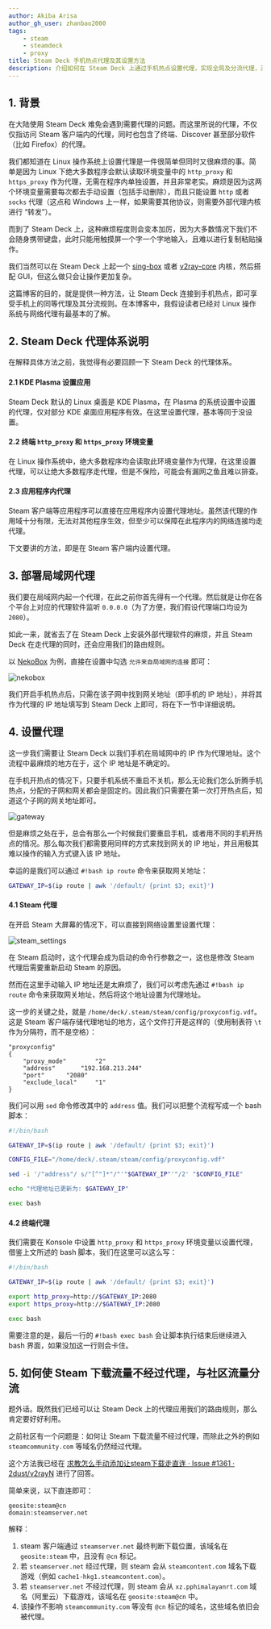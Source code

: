 ```yaml
---
author: Akiba Arisa
author_gh_user: zhanbao2000
tags:
    - steam
    - steamdeck
    - proxy
title: Steam Deck 手机热点代理及其设置方法
description: 介绍如何在 Steam Deck 上通过手机热点设置代理，实现全局及分流代理，涵盖具体操作步骤与常见问题解决方法。
---
```


## 1. 背景

在大陆使用 Steam Deck 难免会遇到需要代理的问题。而这里所说的代理，不仅仅指访问 Steam 客户端内的代理，同时也包含了终端、Discover 甚至部分软件（比如 Firefox）的代理。

我们都知道在 Linux 操作系统上设置代理是一件很简单但同时又很麻烦的事。简单是因为 Linux 下绝大多数程序会默认读取环境变量中的 `http_proxy` 和 `https_proxy` 作为代理，无需在程序内单独设置，并且非常老实。麻烦是因为这两个环境变量需要每次都去手动设置（包括手动删除），而且只能设置 `http` 或者 `socks` 代理（这点和 Windows 上一样，如果需要其他协议，则需要外部代理内核进行 “转发”）。

而到了 Steam Deck 上，这种麻烦程度则会变本加厉，因为大多数情况下我们不会随身携带键盘，此时只能用触摸屏一个字一个字地输入，且难以进行复制粘贴操作。

我们当然可以在 Steam Deck 上起一个 [sing-box](https://github.com/SagerNet/sing-box) 或者 [v2ray-core](https://github.com/v2fly/v2ray-core) 内核，然后搭配 GUI，但这么做只会让操作更加复杂。

这篇博客的目的，就是提供一种方法，让 Steam Deck 连接到手机热点，即可享受手机上的同等代理及其分流规则。在本博客中，我假设读者已经对 Linux 操作系统与网络代理有最基本的了解。

## 2. Steam Deck 代理体系说明

在解释具体方法之前，我觉得有必要回顾一下 Steam Deck 的代理体系。

#### 2.1 KDE Plasma 设置应用

Steam Deck 默认的 Linux 桌面是 KDE Plasma，在 Plasma 的系统设置中设置的代理，仅对部分 KDE 桌面应用程序有效。在这里设置代理，基本等同于没设置。

#### 2.2 终端 `http_proxy` 和 `https_proxy` 环境变量

在 Linux 操作系统中，绝大多数程序均会读取此环境变量作为代理，在这里设置代理，可以让绝大多数程序走代理，但是不保险，可能会有漏网之鱼且难以排查。

#### 2.3 应用程序内代理

Steam 客户端等应用程序可以直接在应用程序内设置代理地址。虽然该代理的作用域十分有限，无法对其他程序生效，但至少可以保障在此程序内的网络连接均走代理。

下文要讲的方法，即是在 Steam 客户端内设置代理。

## 3. 部署局域网代理

我们要在局域网内起一个代理，在此之前你首先得有一个代理。然后就是让你在各个平台上对应的代理软件监听 `0.0.0.0`（为了方便，我们假设代理端口均设为 `2080`）。

如此一来，就省去了在 Steam Deck 上安装外部代理软件的麻烦，并且 Steam Deck 在走代理的同时，还会应用我们的路由规则。

以 [NekoBox](https://github.com/MatsuriDayo/NekoBoxForAndroid) 为例，直接在设置中勾选 `允许来自局域网的连接` 即可：

![nekobox](./images/250613-steamdeck_proxy/nekobox.webp)

我们开启手机热点后，只需在该子网中找到网关地址（即手机的 IP 地址），并将其作为代理的 IP 地址填写到 Steam Deck 上即可，将在下一节中详细说明。

## 4. 设置代理

这一步我们需要让 Steam Deck 以我们手机在局域网中的 IP 作为代理地址。这个流程中最麻烦的地方在于，这个 IP 地址是不确定的。

在手机开热点的情况下，只要手机系统不重启不关机，那么无论我们怎么折腾手机热点，分配的子网和网关都会是固定的。因此我们只需要在第一次打开热点后，知道这个子网的网关地址即可。

![gateway](./images/250613-steamdeck_proxy/gateway.webp)

但是麻烦之处在于，总会有那么一个时候我们要重启手机，或者用不同的手机开热点的情况。那么每次我们都需要用同样的方式来找到网关的 IP 地址，并且用极其难以操作的输入方式键入该 IP 地址。

幸运的是我们可以通过 `#!bash ip route` 命令来获取网关地址：

```bash
GATEWAY_IP=$(ip route | awk '/default/ {print $3; exit}')
```

#### 4.1 Steam 代理

在开启 Steam 大屏幕的情况下，可以直接到网络设置里设置代理：

![steam_settings](./images/250613-steamdeck_proxy/steam_settings.webp)

在 Steam 启动时，这个代理会成为启动的命令行参数之一，这也是修改 Steam 代理后需要重新启动 Steam 的原因。

然而在这里手动输入 IP 地址还是太麻烦了，我们可以考虑先通过 `#!bash ip route` 命令来获取网关地址，然后将这个地址设置为代理地址。

这一步的关键之处，就是 `/home/deck/.steam/steam/config/proxyconfig.vdf`。这是 Steam 客户端存储代理地址的地方，这个文件打开是这样的（使用制表符 `\t` 作为分隔符，而不是空格）：

```vdf title="proxyconfig.vdf"
"proxyconfig"
{
	"proxy_mode"		"2"
	"address"		"192.168.213.244"
	"port"		"2080"
	"exclude_local"		"1"
}
```

我们可以用 `sed` 命令修改其中的 `address` 值。我们可以把整个流程写成一个 bash 脚本：

```bash
#!/bin/bash

GATEWAY_IP=$(ip route | awk '/default/ {print $3; exit}')

CONFIG_FILE="/home/deck/.steam/steam/config/proxyconfig.vdf"

sed -i '/"address"/ s/"[^"]*"/"'"$GATEWAY_IP"'"/2' "$CONFIG_FILE"

echo "代理地址已更新为: $GATEWAY_IP"

exec bash
```

#### 4.2 终端代理

我们需要在 Konsole 中设置 `http_proxy` 和 `https_proxy` 环境变量以设置代理，借鉴上文所述的 bash 脚本，我们在这里可以这么写：

```bash
#!/bin/bash

GATEWAY_IP=$(ip route | awk '/default/ {print $3; exit}')

export http_proxy=http://$GATEWAY_IP:2080
export https_proxy=http://$GATEWAY_IP:2080

exec bash
```

需要注意的是，最后一行的 `#!bash exec bash` 会让脚本执行结束后继续进入 bash 界面，如果没加这一行则会卡住。

## 5. 如何使 Steam 下载流量不经过代理，与社区流量分流

题外话。既然我们已经可以让 Steam Deck 上的代理应用我们的路由规则，那么肯定要好好利用。

之前社区有一个问题是：如何让 Steam 下载流量不经过代理，而除此之外的例如 `steamcommunity.com` 等域名仍然经过代理。

这个方法我已经在 [求教怎么手动添加让steam下载走直连 · Issue #1361 · 2dust/v2rayN](https://github.com/2dust/v2rayN/issues/1361#issuecomment-1856192253) 进行了回答。

简单来说，以下直连即可：

```
geosite:steam@cn
domain:steamserver.net
```

解释：

1. steam 客户端通过 `steamserver.net` 最终判断下载位置，该域名在 `geosite:steam` 中，且没有 `@cn` 标记。
2. 若 `steamserver.net` 经过代理，则 steam 会从 `steamcontent.com` 域名下载游戏（例如 `cache1-hkg1.steamcontent.com`）。
3. 若 `steamserver.net` 不经过代理，则 steam 会从 `xz.pphimalayanrt.com` 域名（阿里云）下载游戏，该域名在 `geosite:steam@cn` 中。
4. 该操作不影响 `steamcommunity.com` 等没有 `@cn` 标记的域名，这些域名依旧会被代理。
